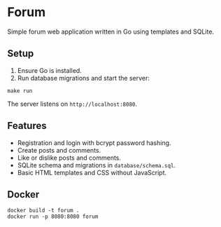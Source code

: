# Forum

Simple forum web application written in Go using templates and SQLite.

## Setup

1. Ensure Go is installed.
2. Run database migrations and start the server:

```
make run
```

The server listens on `http://localhost:8080`.

## Features

- Registration and login with bcrypt password hashing.
- Create posts and comments.
- Like or dislike posts and comments.
- SQLite schema and migrations in `database/schema.sql`.
- Basic HTML templates and CSS without JavaScript.

## Docker

```
docker build -t forum .
docker run -p 8080:8080 forum
```
